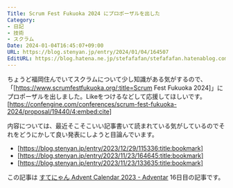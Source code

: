 ```yaml
---
Title: Scrum Fest Fukuoka 2024 にプロポーザルを出した
Category:
- 日記
- 技術
- スクラム
Date: 2024-01-04T16:45:07+09:00
URL: https://blog.stenyan.jp/entry/2024/01/04/164507
EditURL: https://blog.hatena.ne.jp/stefafafan/stefafafan.hatenablog.com/atom/entry/6801883189072289490
---
```


ちょうど福岡住んでいてスクラムについて少し知識がある気がするので、「[https://www.scrumfestfukuoka.org/:title=Scrum Fest Fukuoka 2024]」にプロポーザルを出しました。Likeをつけるなどして応援してほしいです。
[https://confengine.com/conferences/scrum-fest-fukuoka-2024/proposal/19440/4:embed:cite]

内容については、最近そこそこいい記事書いて読まれている気がしているのでそれをどうにかして良い発表にしようと目論んでいます。
- [https://blog.stenyan.jp/entry/2023/12/29/115336:title:bookmark]
- [https://blog.stenyan.jp/entry/2023/11/23/164645:title:bookmark]
- [https://blog.stenyan.jp/entry/2023/11/23/133635:title:bookmark]

この記事は <a href="https://adventar.org/calendars/8719">すてにゃん Advent Calendar 2023 - Adventar</a> 16日目の記事です。
